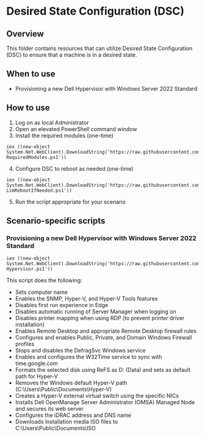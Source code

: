 # Desired State Configuration (DSC)

## Overview

This folder contains resources that can utilize Desired State Configuration (DSC)
to ensure that a machine is in a desired state.

## When to use

- Provisioning a new Dell Hypervisor with Windows Server 2022 Standard

## How to use

1. Log on as local Administrator
2. Open an elevated PowerShell command window
3. Install the required modules (one-time)

```
iex ((new-object System.Net.WebClient).DownloadString('https://raw.githubusercontent.com/exceedio/powershell/master/dsc/Install-RequiredModules.ps1'))
```

4. Configure DSC to reboot as needed (one-time)

```
iex ((new-object System.Net.WebClient).DownloadString('https://raw.githubusercontent.com/exceedio/powershell/master/dsc/Set-LcmRebootIfNeeded.ps1'))
```

5. Run the script appropriate for your scenario

## Scenario-specific scripts

### Provisioning a new Dell Hypervisor with Windows Server 2022 Standard

```
iex ((new-object System.Net.WebClient).DownloadString('https://raw.githubusercontent.com/exceedio/powershell/master/dsc/Deploy-Hypervisor.ps1'))
```

This script does the following:

- Sets computer name
- Enables the SNMP, Hyper-V, and Hyper-V Tools features
- Disables first run experience in Edge
- Disables automatic running of Server Manager when logging on
- Disables printer mapping when using RDP (to prevent printer driver installation)
- Enables Remote Desktop and appropriate Remote Desktop firewall rules
- Configures and enables Public, Private, and Domain Windows Firewall profiles
- Stops and disables the DefragSvc Windows service
- Enables and configures the W32Time service to sync with time.google.com
- Formats the selected disk using ReFS as D: (Data) and sets as default path for Hyper-V
- Removes the Windows default Hyper-V path (C:\Users\Public\Documents\Hyper-V)
- Creates a Hyper-V external virtual switch using the specific NICs
- Installs Dell OpenManage Server Administrator (OMSA) Managed Node and secures its web server
- Configures the iDRAC address and DNS name
- Downloads installation media ISO files to C:\Users\Public\Documents\ISO